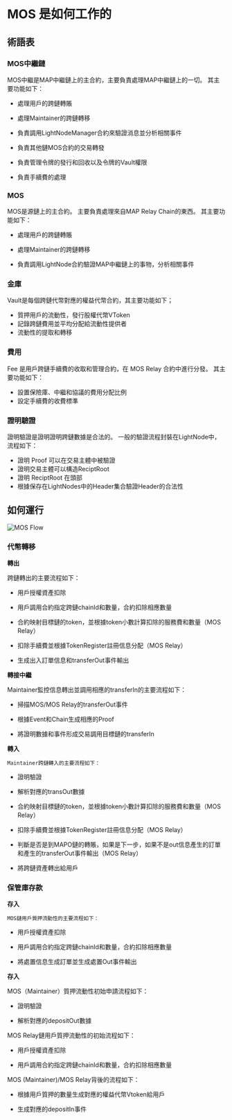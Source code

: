 # MOS 是如何工作的

## 術語表

### MOS中繼鏈

MOS中繼是MAP中繼鏈上的主合約，主要負責處理MAP中繼鏈上的一切。 其主要功能如下：
- 處理用戶的跨鏈轉賬

- 處理Maintainer的跨鏈轉移

- 負責調用LightNodeManager合約來驗證消息並分析相關事件

- 負責其他鏈MOS合約的交易轉發

- 負責管理令牌的發行和回收以及令牌的Vault權限

- 負責手續費的處理

  

### MOS

MOS是源鏈上的主合約。 主要負責處理來自MAP Relay Chain的東西。 其主要功能如下：
- 處理用戶的跨鏈轉賬

- 處理Maintainer的跨鏈轉移

- 負責調用LightNode合約驗證MAP中繼鏈上的事物，分析相關事件

  

### 金庫

Vault是每個跨鏈代幣對應的權益代幣合約，其主要功能如下；
- 質押用戶的流動性，發行股權代幣VToken
- 記錄跨鏈費用並平均分配給流動性提供者
- 流動性的提取和轉移

### 費用

Fee 是用戶跨鏈手續費的收取和管理合約，在 MOS Relay 合約中進行分發。 其主要功能如下：

- 設置保險庫、中繼和協議的費用分配比例
- 設定手續費的收費標準

### 證明驗證

證明驗證是證明證明跨鏈數據是合法的。 一般的驗證流程封裝在LightNode中，流程如下：
- 證明 Proof 可以在交易主體中被驗證
- 證明交易主體可以構造ReciptRoot
- 證明 ReciptRoot 在頭部
- 根據保存在LightNodes中的Header集合驗證Header的合法性

## 如何運行

![MOS Flow](mosFlowChart.png)

### 代幣轉移

**轉出**

跨鏈轉出的主要流程如下：

- 用戶授權資產扣除

- 用戶調用合約指定跨鏈chainId和數量，合約扣除相應數量

- 合約映射目標鏈的token，並根據token小數計算扣除的服務費和數量（MOS Relay）

- 扣除手續費並根據TokenRegister註冊信息分配（MOS Relay）

- 生成出入訂單信息和transferOut事件輸出



**轉接中繼**

Maintainer監控信息轉出並調用相應的transferIn的主要流程如下：

- 掃描MOS/MOS Relay的transferOut事件

- 根據Event和Chain生成相應的Proof

- 將證明數據和事件形成交易調用目標鏈的transferIn



**轉入**

    Maintainer跨鏈轉入的主要流程如下：

- 證明驗證

- 解析對應的transOut數據

- 合約映射目標鏈的token，並根據token小數計算扣除的服務費和數量（MOS Relay）

- 扣除手續費並根據TokenRegister註冊信息分配（MOS Relay）

- 判斷是否是到MAPO鏈的轉賬，如果是下一步，如果不是out信息產生的訂單和產生的transferOut事件輸出（MOS Relay）

- 將跨鏈資產轉出給用戶



### 保管庫存款



**存入**

    MOS鏈用戶質押流動性的主要流程如下：

- 用戶授權資產扣除

- 用戶調用合約指定跨鏈chainId和數量，合約扣除相應數量

- 將處置信息生成訂單並生成處置Out事件輸出

  

**存入**

MOS（Maintainer）質押流動性初始申請流程如下：

- 證明驗證

- 解析對應的depositOut數據

  

MOS Relay鏈用戶質押流動性的初始流程如下：

- 用戶授權資產扣除

- 用戶調用合約指定跨鏈chainId和數量，合約扣除相應數量

  

MOS (Maintainer)/MOS Relay背後的流程如下：

- 根據用戶質押的數量生成對應的權益代幣Vtoken給用戶

- 生成對應的depositIn事件